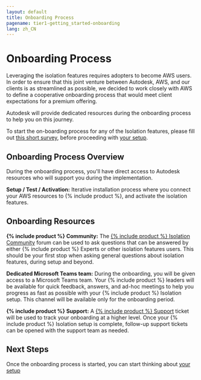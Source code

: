 ```yaml
---
layout: default
title: Onboarding Process
pagename: tier1-getting_started-onboarding
lang: zh_CN
---
```


# Onboarding Process

Leveraging the isolation features requires adopters to become AWS users. In order to ensure that this joint venture between Autodesk, AWS, and our clients is as streamlined as possible, we decided to work closely with AWS to define a cooperative onboarding process that would meet client expectations for a premium offering.

Autodesk will provide dedicated resources during the onboarding process to help you on this journey.

To start the on-boarding process for any of the Isolation features, please fill out [this short survey](https://forms.office.com/r/6vRffAZq6H), before proceeding with [your setup](../setup/setup.md).

## Onboarding Process Overview

During the onboarding process, you'll have direct access to Autodesk resources who will support you during the implementation.

**Setup / Test / Activation:**	Iterative installation process where you connect your AWS resources to {% include product %}, and activate the isolation features.

## Onboarding Resources

**{% include product %} Community:** The [{% include product %} Isolation Community](https://community.shotgridsoftware.com/c/trusted-solutions/isolation/34) forum can be used to ask questions that can be answered by either {% include product %} Experts or other isolation features users. This should be your first stop when asking general questions about isolation features, during setup and beyond.

**Dedicated Microsoft Teams team:** During the onboarding, you will be given access to a Microsoft Teams team. Your {% include product %} leaders will be available for quick feedback, answers, and ad-hoc meetings to help you progress as fast as possible with your {% include product %} Isolation setup. This channel will be available only for the onboarding period.

**{% include product %} Support:** A [{% include product %} Support](https://knowledge.autodesk.com/contact-support) ticket will be used to track your onboarding at a higher level. Once your {% include product %} Isolation setup is complete, follow-up support tickets can be opened with the support team as needed.

## Next Steps

Once the onboarding process is started, you can start thinking about [your setup](../setup/setup.md)
